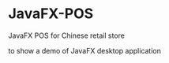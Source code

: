 JavaFX-POS
==========

JavaFX POS for Chinese retail store

to show a demo of JavaFX desktop application
